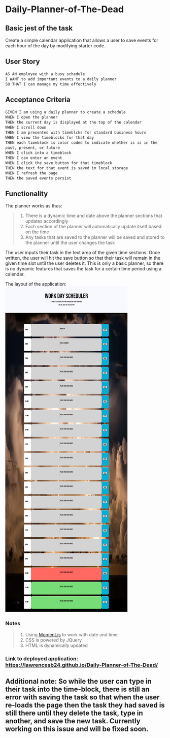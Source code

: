 # Daily-Planner-of-The-Dead

## Basic jest of the task
Create a simple calendar application that allows a user to save events for each hour of the day by modifying starter code.

## User Story

```
AS AN employee with a busy schedule
I WANT to add important events to a daily planner
SO THAT I can manage my time effectively
```


## Acceptance Criteria

```
GIVEN I am using a daily planner to create a schedule
WHEN I open the planner
THEN the current day is displayed at the top of the calendar
WHEN I scroll down
THEN I am presented with timeblcks for standard business hours
WHEN I view the timeblocks for that day
THEN each timeblock is color coded to indicate whether is is in the past, present, or future
WHEN I click into a timeblock
THEN I can enter an event
WHEN I click the save button for that timeblock
THEN the text for that event is saved in local storage
WHEN I refresh the page
THEN the saved events persist
```

## Functionality

The planner works as thus:
>1. There is a dynamic time and date above the planner sections that updates accordingly
>2. Each section of the planner will automatically update itself based on the time
>3. Any tasks that are saved to the planner will be saved and stored to the planner until the user changes the task

The user inputs their task in the text area of the given time sections. Once written, the user will hit the save button so that their task will remain in the given time slot until the user deletes it. This is only a basic planner, so there is no dynamic features that saves the task for a certain time period using a calendar.

The layout of the application:
![Website layout](./Images/Deployed-application-screenshot.png)

### Notes

>1. Using [Moment.js](https://momentjs.com/) to work with date and time
>2. CSS is powered by JQuery
>3. HTML is dynamically updated

### Link to deployed application: https://lawrencesb24.github.io/Daily-Planner-of-The-Dead/
## Additional note: So while the user can type in their task into the time-block, there is still an error with saving the task so that when the user re-loads the page then the task they had saved is still there until they delete the task, type in another, and save the new task. Currently working on this issue and will be fixed soon.
